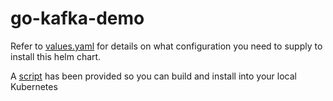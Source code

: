 go-kafka-demo
================

Refer to [values.yaml](./values.yaml) for details on what configuration you need to supply to install this helm chart.

A [script](../../helm-deploy.sh) has been provided so you can build and install into your local Kubernetes
